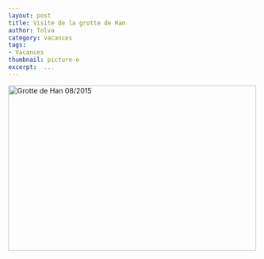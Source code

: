 ```yaml
---
layout: post
title: Visite de la grotte de Han
author: Tolva
category: vacances
tags:
- Vacances
thumbnail: picture-o
excerpt:  ...
---
```


<a data-flickr-embed="true"  href="https://www.flickr.com/photos/mhintolva/albums/72157657858768586" title="Grotte de Han 08/2015"><img src="https://farm6.staticflickr.com/5745/20796313988_597fa3e9df.jpg" width="500" height="334" alt="Grotte de Han 08/2015"></a><script async src="//embedr.flickr.com/assets/client-code.js" charset="utf-8"></script>
